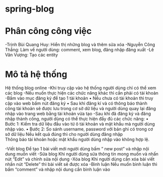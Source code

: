 # spring-blog
# Phân công công việc
-Trịnh Bùi Quang Huy: Hiển thị những blog và thêm sửa xóa <space><space>
-Nguyễn Công Thắng: Làm về người dùng: comment, xem blog, đăng nhập đăng xuất <space><space>
-Lê Văn Vượng: Tạo các entity <space><space>
# Mô tả hệ thống
Hệ thống blog online
-Khi truy cập vào hệ thống người dùng chỉ có thể xem các blog
-Nếu muốn thực hiện các chức năng khác thì cần phải có tài khoản
-Bấm vào mục đăng ký để tạo 1 tài khoản
•	Nếu chưa có tài khoản thì truy cập vào web bấm nút đăng ký
•	Sau khi đăng kí và có thông báo thành công tài khoản sẽ được lưu trong cơ sở dữ liệu và người dùng quay lại đăng nhập vào trang web bằng tài khoản vừa tạo
-Sau khi đã đăng ký và đăng nhập thành công, người dùng có thể thực hiện đầy đủ các chức năng:
•	Bước 1: Kiểm tra dữ liệu đầu vào từ ô tài khoản và mật khẩu mà người dùng nhập vào.
•	Bước 2: So sánh username, password với bản ghi có trong cơ sở dữ liệu
Nếu kết quả đúng thì cho người dùng đăng nhập	
Thông báo tài khoản hoặc mật khẩu người dùng nhập vào không hợp lệ.

-Viết blog
Để tạo 1 bài viết mới người dùng bấm ” new post” và nhập nội dung muốn viết
-Sửa blog
Khi người dùng sửa thông tin mong muốn và nhấn nút “Edit” và chỉnh sửa nội dung
-Xóa blog
Khi người dùng cần xóa bài viết nhấn nút “Delete” thì bài viết sẽ được xóa
-Bình luận
Nếu muốn bình luận thì bấm “comment” và nhập nội dung cần bình luận vào
